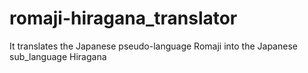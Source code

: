 # romaji-hiragana_translator
It translates the Japanese pseudo-language Romaji into the Japanese sub_language Hiragana
